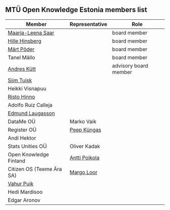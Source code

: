 ## MTÜ Open Knowledge Estonia members list

| Member | Representative | Role | 
|--|--|--| 
| [Maarja-Leena Saar](https://github.com/infokujur) |  | board member | 
| [Hille Hinsberg](https://github.com/Hillehinsberg) |  | board member | 
| [Märt Põder](https://github.com/boamaod) |  | board member | 
| Tanel Mällo |  | board member | 
| [Andres Kütt](https://github.com/andreskytt) |  | advisory board member | 
| [Siim Tuisk](https://github.com/luuletaja) |  |  | 
| Heikki Visnapuu |  |  | 
| [Risto Hinno](https://github.com/rristo) |  |  | 
| Adolfo Ruiz Calleja |  |  | 
| [Edmund Laugasson](https://github.com/edmundlaugasson) |  |  | 
| DataMe OÜ | Marko Vaik |  | 
| Register OÜ | [Peep Küngas](https://github.com/peepkungas) |  |
| Andi Hektor |  |  | 
| Stats Unities OÜ | Oliver Kadak |  |
| Open Knowledge Finland | [Antti Poikola](https://github.com/apoikola) |  | 
| Citizen OS (Teeme Ära SA) | [Margo Loor](https://github.com/loorm) |  |
| [Vahur Puik](https://github.com/puik) |  |  |
| Hedi Mardisoo |  |  | 
| Edgar Aronov |  |  | 
